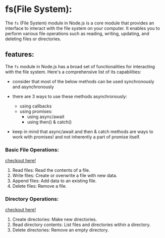 # fs(File System):
The `fs` (File System) module in Node.js is a core module that provides an interface to interact with the file system on your computer. It enables you to perform various file operations such as reading, writing, updating, and deleting files or directories.

## features:
The `fs` module in Node.js has a broad set of functionalities for interacting with the file system. Here's a comprehensive list of its capabilities:

  * consider that most of the below methods can be used synchronously and asynchronously 
  * there are 3 ways to use these methods asynchronously:
    - using callbacks
    - using promises:
      + using async/await
      + using then() & catch()

  * keep in mind that async/await and then & catch methods are ways to work with promises! and not inherently a part of promise itself.

### Basic File Operations:

[checkout here!](./basicFileOperations/)
1. Read files: Read the contents of a file.
2. Write files: Create or overwrite a file with new data.
3. Append files: Add data to an existing file.
4. Delete files: Remove a file.

### Directory Operations:

[checkout here!](./directoryOperations/)
1. Create directories: Make new directories.
2. Read directory contents: List files and directories within a directory.
3. Delete directories: Remove an empty directory.